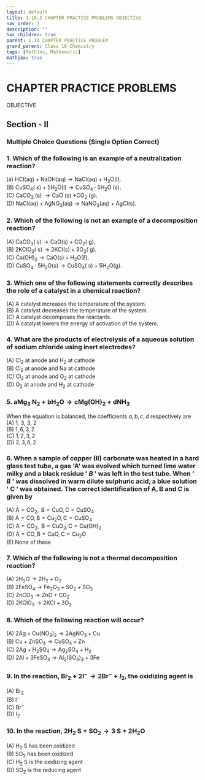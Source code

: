 ```yaml
---
layout: default
title: 1.10.3 CHAPTER PRACTICE PROBLEMS OBJECTIVE
nav_order: 3
description: ""
has_children: true
parent: 1.10 CHAPTER PRACTICE PROBLEM
grand_parent: Class 10 Chemistry 
tags: [MathJax, Mathematic]
mathjax: true
---
```


# CHAPTER PRACTICE PROBLEMS
OBJECTIVE


## Section - II

### Multiple Choice Questions (Single Option Correct)

### 1. Which of the following is an example of a neutralization reaction?
(a) $\mathrm{HCl}(\mathrm{aq})+\mathrm{NaOH}(\mathrm{aq}) \rightarrow \mathrm{NaCl}(\mathrm{aq})+\mathrm{H}_2 \mathrm{O}(\mathrm{l})$.   
(B) $\mathrm{CuSO}_4(\mathrm{~s})+5 \mathrm{H}_2 \mathrm{O}(\mathrm{l}) \rightarrow \mathrm{CuSO}_4 \cdot 5 \mathrm{H}_2 \mathrm{O}$ (s).     
(C) $\mathrm{CaCO}_3$ (s) $\rightarrow \mathrm{CaO}$ (s) $+\mathrm{CO}_2$ (g).   
(D) $\mathrm{NaCl}(\mathrm{aq})+\mathrm{AgNO}_3(\mathrm{aq}) \rightarrow 
\mathrm{NaNO}_3(\mathrm{aq})+\mathrm{AgCl}(\mathrm{s})$. 

### 2. Which of the following is not an example of a decomposition reaction?
(A) $\mathrm{CaCO}_3(\mathrm{~s}) \rightarrow \mathrm{CaO}(\mathrm{s})+\mathrm{CO}_2(\mathrm{~g})$.   
(B) $2 \mathrm{KClO}_3(\mathrm{~s}) \rightarrow 2 \mathrm{KCl}(\mathrm{s})+3 \mathrm{O}_2(\mathrm{~g})$.   
(C) $\mathrm{Ca}(\mathrm{OH})_2 \rightarrow \mathrm{CaO}(\mathrm{s})+\mathrm{H}_2 \mathrm{O}(\ell)$.   
(D) $\mathrm{CuSO}_4 \cdot 5 \mathrm{H}_2 \mathrm{O}(\mathrm{s}) \rightarrow \mathrm{CuSO}_4(\mathrm{~s})+5 \mathrm{H}_2 \mathrm{O}(\mathrm{g})$.    


### 3. Which one of the following statements correctly describes the role of a catalyst in a chemical reaction?
(A) A catalyst increases the temperature of the system.   
(B) A catalyst decreases the temperature of the system.   
(C) A catalyst decomposes the reactants.    
(D) A catalyst lowers the energy of activation of the system.  

### 4. What are the products of electrolysis of a aqueous solution of sodium chloride using inert electrodes?
(A) $\mathrm{Cl}_2$ at anode and $\mathrm{H}_2$ at cathode    
(B) $\mathrm{Cl}_2$ at anode and Na at cathode    
(C) $\mathrm{Cl}_2$ at anode and $\mathrm{O}_2$ at cathode    
(D) $\mathrm{O}_2$ at anode and $\mathrm{H}_2$ at cathode    

### 5. $\mathrm{aMg}_3 \mathrm{~N}_2+\mathrm{bH}_2 \mathrm{O} \rightarrow \mathrm{cMg}(\mathrm{OH})_2+\mathrm{dNH}_3$
When the equation is balanced, the coefficients $a, b, c, d$ respectively are
(A) 1, 3, 3, 2    
(B) $1,6,3,2$    
(C) $1,2,3,2$    
(D) $2,3,6,2$    

### 6. When a sample of copper (II) carbonate was heated in a hard glass test tube, a gas 'A' was evolved which turned lime water milky and a black residue ' $B$ ' was left in the test tube. When ' $B$ ' was dissolved in warm dilute sulphuric acid, a blue solution ' C ' was obtained. The correct identification of $\mathrm{A}, \mathrm{B}$ and C is given by
(A) $\mathrm{A}=\mathrm{CO}_2, \mathrm{~B}=\mathrm{CuO}, \mathrm{C}=\mathrm{CuSO}_4$    
(B) $\mathrm{A}=\mathrm{CO}, \mathrm{B}=\mathrm{Cu}_2 \mathrm{O}, \mathrm{C}=\mathrm{CuSO}_4$    
(C) $\mathrm{A}=\mathrm{CO}_2, \mathrm{~B}=\mathrm{CuO}_2, \mathrm{C}=\mathrm{Cu}(\mathrm{OH})_2$    
(D) $\mathrm{A}=\mathrm{CO}, \mathrm{B}=\mathrm{CuO}, \mathrm{C}=\mathrm{Cu}_2 \mathrm{O}$    
(E) None of these

### 7. Which of the following is not a thermal decomposition reaction?
(A) $2 \mathrm{H}_2 \mathrm{O} \rightarrow 2 \mathrm{H}_2+\mathrm{O}_2$    
(B) $2 \mathrm{FeSO}_4 \rightarrow \mathrm{Fe}_2 \mathrm{O}_3+\mathrm{SO}_2+\mathrm{SO}_3$    
(C) $\mathrm{ZnCO}_3 \rightarrow \mathrm{ZnO}+\mathrm{CO}_2$    
(D) $2 \mathrm{KClO}_3 \rightarrow 2 \mathrm{KCl}+3 \mathrm{O}_2$    

### 8. Which of the following reaction will occur?
(A) $2 \mathrm{Ag}+\mathrm{Cu}\left(\mathrm{NO}_3\right)_2 \rightarrow 2 \mathrm{AgNO}_3+\mathrm{Cu}$    
(B) $\mathrm{Cu}+\mathrm{ZnSO}_4 \rightarrow \mathrm{CuSO}_4+\mathrm{Zn}$    
(C) $2 \mathrm{Ag}+\mathrm{H}_2 \mathrm{SO}_4 \rightarrow \mathrm{Ag}_2 \mathrm{SO}_4+\mathrm{H}_2$    
(D) $2 \mathrm{Al}+3 \mathrm{FeSO}_4 \rightarrow \mathrm{Al}_2\left(\mathrm{SO}_4\right)_3+3 \mathrm{Fe}$    

### 9. In the reaction, $\mathrm{Br}_2+2 \mathrm{I}^{-} \rightarrow 2 \mathrm{Br}^{-}+I_2$, the oxidizing agent is
(A) $\mathrm{Br}_2$    
(B) $\mathrm{I}^{-}$    
(C) $\mathrm{Br}^{-}$    
(D) $\mathrm{I}_2$    

### 10. In the reaction, $2 \mathrm{H}_2 \mathrm{~S}+\mathrm{SO}_2 \rightarrow 3 \mathrm{~S}+2 \mathrm{H}_2 \mathrm{O}$
(A) $\mathrm{H}_2 \mathrm{~S}$ has been oxidized    
(B) $\mathrm{SO}_2$ has been oxidized    
(C) $\mathrm{H}_2 \mathrm{~S}$ is the oxidizing agent    
(D) $\mathrm{SO}_2$ is the reducing agent    